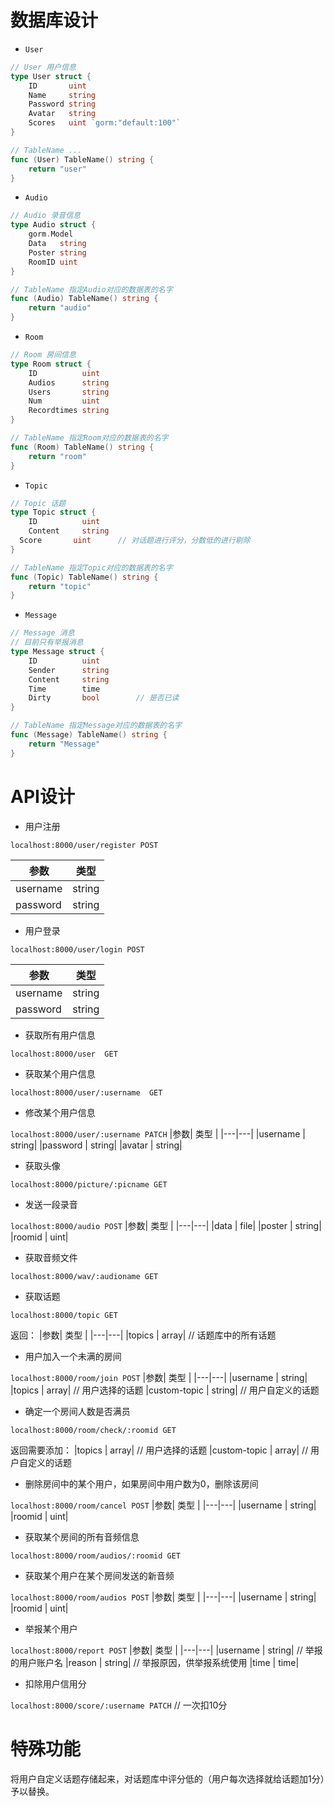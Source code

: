 # 数据库设计

- `User`

``` go
// User 用户信息
type User struct {
	ID       uint
	Name     string
	Password string
	Avatar   string
	Scores   uint `gorm:"default:100"`
}

// TableName ...
func (User) TableName() string {
	return "user"
}
```

- `Audio`
``` go
// Audio 录音信息
type Audio struct {
	gorm.Model
	Data   string
	Poster string
	RoomID uint
}

// TableName 指定Audio对应的数据表的名字
func (Audio) TableName() string {
	return "audio"
}
```

- `Room`
``` go
// Room 房间信息
type Room struct {
	ID          uint
	Audios      string
	Users       string
	Num         uint
	Recordtimes string
}

// TableName 指定Room对应的数据表的名字
func (Room) TableName() string {
	return "room"
}
```

- `Topic`
``` go
// Topic 话题
type Topic struct {
	ID          uint
	Content     string
  Score       uint      // 对话题进行评分，分数低的进行剔除
}

// TableName 指定Topic对应的数据表的名字
func (Topic) TableName() string {
	return "topic"
}
```

- `Message`
``` go
// Message 消息
// 目前只有举报消息
type Message struct {
	ID          uint
	Sender	    string
	Content     string
	Time	    time
	Dirty	    bool		// 是否已读
}

// TableName 指定Message对应的数据表的名字
func (Message) TableName() string {
	return "Message"
}
```

# API设计

- 用户注册

`localhost:8000/user/register POST`

|参数| 类型 |
|---|---|
|username | string|
|password | string| 

- 用户登录

`localhost:8000/user/login POST`

|参数| 类型 |
|---|---|
|username | string|
|password | string| 

- 获取所有用户信息

`localhost:8000/user  GET`

- 获取某个用户信息

`localhost:8000/user/:username  GET`

- 修改某个用户信息

`localhost:8000/user/:username PATCH`
|参数| 类型 |
|---|---|
|username | string|
|password | string| 
|avatar | string|

- 获取头像

`localhost:8000/picture/:picname GET`

- 发送一段录音

`localhost:8000/audio POST`
|参数| 类型 |
|---|---|
|data | file|
|poster | string| 
|roomid | uint|

- 获取音频文件

`localhost:8000/wav/:audioname GET`

- 获取话题

`localhost:8000/topic GET`

返回：
|参数| 类型 |
|---|---|
|topics | array|                // 话题库中的所有话题

- 用户加入一个未满的房间

`localhost:8000/room/join POST`
|参数| 类型 |
|---|---|
|username | string|
|topics | array|                // 用户选择的话题
|custom-topic | string|         // 用户自定义的话题

- 确定一个房间人数是否满员

`localhost:8000/room/check/:roomid GET`

返回需要添加：
|topics | array|                // 用户选择的话题
|custom-topic | array|         // 用户自定义的话题

- 删除房间中的某个用户，如果房间中用户数为0，删除该房间

`localhost:8000/room/cancel POST`
|参数| 类型 |
|---|---|
|username | string|
|roomid | uint|

- 获取某个房间的所有音频信息

`localhost:8000/room/audios/:roomid GET`

- 获取某个用户在某个房间发送的新音频

`localhost:8000/room/audios POST`
|参数| 类型 |
|---|---|
|username | string|
|roomid | uint|

- 举报某个用户

`localhost:8000/report POST`
|参数| 类型 |
|---|---|
|username | string|			 // 举报的用户账户名
|reason | string|		 	 // 举报原因，供举报系统使用
|time | time|

- 扣除用户信用分

`localhost:8000/score/:username PATCH`		 // 一次扣10分

# 特殊功能
将用户自定义话题存储起来，对话题库中评分低的（用户每次选择就给话题加1分）予以替换。
